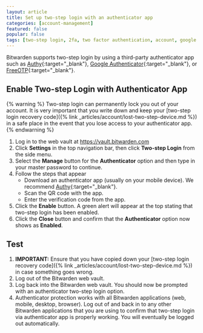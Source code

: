 ```yaml
---
layout: article
title: Set up two-step login with an authenticator app
categories: [account-management]
featured: false
popular: false
tags: [two-step login, 2fa, two factor authentication, account, google authenticator, authy, totp]
---
```


Bitwarden supports two-step login by using a third-party authenticator app such as [Authy](https://authy.com/){:target="_blank"}, [Google Authenticator](https://support.google.com/accounts/answer/1066447?hl=en){:target="_blank"}, or [FreeOTP](https://freeotp.github.io/){:target="_blank"}.

## Enable Two-step Login with Authenticator App

{% warning %}
Two-step login can permanently lock you out of your account. It is very important that you write down and keep your [two-step login recovery code]({% link _articles/account/lost-two-step-device.md %}) in a safe place in the event that you lose access to your authenticator app.
{% endwarning %}

1. Log in to the web vault at <https://vault.bitwarden.com>
2. Click **Settings** in the top navigation bar, then click **Two-step Login** from the side menu.
3. Select the **Manage** button for the **Authenticator** option and then type in your master password to continue.
4. Follow the steps that appear
   - Download an authenticator app (usually on your mobile device). We recommend [Authy](https://authy.com/){:target="_blank"}.
   - Scan the QR code with the app.
   - Enter the verification code from the app.
5. Click the **Enable** button. A green alert will appear at the top stating that two-step login has been enabled.
6. Click the **Close** button and confirm that the **Authenticator** option now shows as **Enabled**.

## Test

1. **IMPORTANT:** Ensure that you have copied down your [two-step login recovery code]({% link _articles/account/lost-two-step-device.md %}) in case something goes wrong.
2. Log out of the Bitwarden web vault.
3. Log back into the Bitwarden web vault. You should now be prompted with an authenticator two-step login option.
4. Authenticator protection works with all Bitwarden applications (web, mobile, desktop, browser). Log out of and back in to any other Bitwarden applications that you are using to confirm that two-step login via authenticator app is properly working. You will eventually be logged out automatically.
